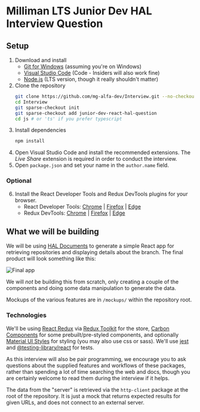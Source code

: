 Milliman LTS Junior Dev HAL Interview Question
==============================================

Setup
-----

1. Download and install
   - [Git for Windows](https://gitforwindows.org/) (assuming you're on Windows)
   - [Visual Studio Code](https://code.visualstudio.com/) (Code - Insiders will also work fine)
   - [Node.js](https://nodejs.org/en/) (LTS version, though it really shouldn't matter)
2. Clone the repository
   ```bash
   git clone https://github.com/mg-alfa-dev/Interview.git --no-checkout
   cd Interview
   git sparse-checkout init
   git sparse-checkout add junior-dev-react-hal-question
   cd js # or 'ts' if you prefer typescript
   ```
3. Install dependencies
   ```bash
   npm install
   ```
4. Open Visual Studio Code and install the recommended extensions.  The *Live Share* extension is required in order to conduct the interview.
5. Open `package.json` and set your name in the `author.name` field.

### Optional

6. Install the React Developer Tools and Redux DevTools plugins for your browser.
   - React Developer Tools: [Chrome](https://chrome.google.com/webstore/detail/react-developer-tools/fmkadmapgofadopljbjfkapdkoienihi?hl=en-US) | [Firefox](https://addons.mozilla.org/en-US/firefox/addon/react-devtools/) | [Edge](https://microsoftedge.microsoft.com/addons/detail/react-developer-tools/gpphkfbcpidddadnkolkpfckpihlkkil)
   - Redux DevTools: [Chrome](https://chrome.google.com/webstore/detail/redux-devtools/lmhkpmbekcpmknklioeibfkpmmfibljd?hl=en-US) | [Firefox](https://addons.mozilla.org/en-US/firefox/addon/reduxdevtools/) | [Edge](https://microsoftedge.microsoft.com/addons/detail/redux-devtools/nnkgneoiohoecpdiaponcejilbhhikei)

What we will be building
------------------------

We will be using [HAL Documents](https://en.wikipedia.org/wiki/Hypertext_Application_Language) to generate a simple React app for retrieving repositories and displaying details about the branch.  The final product will look something like this:

![Final app](https://github.com/mg-alfa-dev/Interview/raw/master/junior-dev-react-hal-question/mockups/react-dev-interview-question.gif)

We will *not* be building this from scratch, only creating a couple of the components and doing some data manipulation to generate the data.

Mockups of the various features are in `/mockups/` within the repository root.

### Technologies

We'll be using [React Redux](https://react-redux.js.org/) via [Redux Toolkit](https://redux-toolkit.js.org/) for the store, [Carbon Components](https://www.carbondesignsystem.com/) for some prebuilt/pre-styled components, and optionally [Material UI Styles](https://mui.com/styles/basics/) for styling (you may also use css or sass).  We'll use [jest](https://jestjs.io/) and [@testing-library/react](https://testing-library.com/docs/react-testing-library/intro/) for tests.

As this interview will also be pair programming, we encourage you to ask questions about the supplied features and workflows of these packages, rather than spending a lot of time searching the web and docs, though you are certainly welcome to read them during the interview if it helps.

The data from the "server" is retrieved via the `http-client` package at the root of the repository.  It is just a mock that returns expected results for given URLs, and does not connect to an external server.